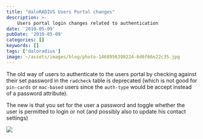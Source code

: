 ```yaml
---
title: "daloRADIUS Users Portal changes"
description: >-
    Users portal login changes related to authentication
date: '2010-05-09'
pubDate: '2010-05-09'
categories: []
keywords: []
tags: ['daloradius']
image: ~/assets/images/blog/photo-1468956398224-6d6f66e22c35.jpg
---
```


The old way of users to authenticate to the users portal by checking against their set password in the `radcheck` table is deprecated (which is not good for `pin-cards` or `mac-based` users since the `auth-type` would be accept instead of a password attribute).

The new is that you set for the user a password and toggle whether the user is permitted to login or not (and possibly also to update his contact settings)

![](https://web.archive.org/web/20140703115537im_/http://www.daloradius.com/images/screenshots/new_feature-users_portal_login.png)